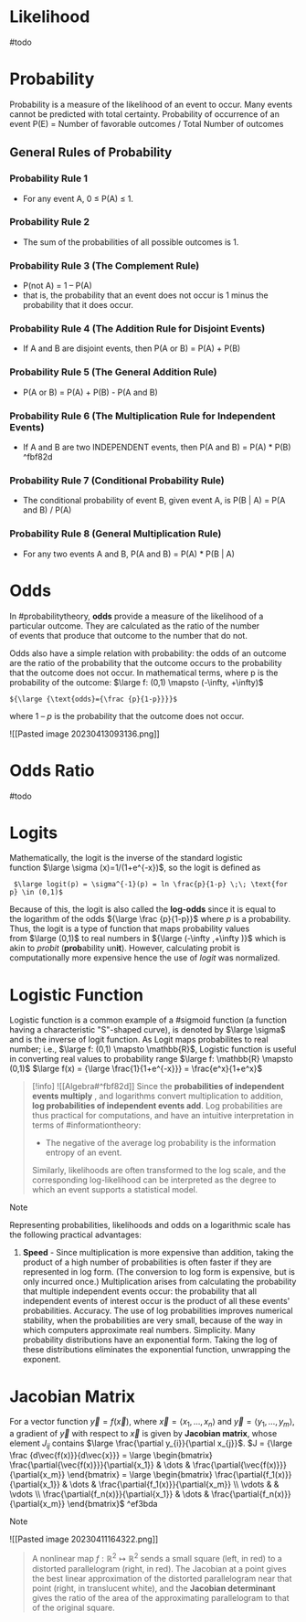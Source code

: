 # Likelihood
#todo

# Probability
Probability is a measure of the likelihood of an event to occur. Many events cannot be predicted with total certainty.
	Probability of occurrence of an event P(E) = Number of favorable outcomes / Total Number of outcomes

## General Rules of Probability
### Probability Rule 1
-   For any event A, 0 ≤ P(A) ≤ 1.

### Probability Rule 2
-  The sum of the probabilities of all possible outcomes is 1.

### Probability Rule 3 (The Complement Rule)
-  P(not A) = 1 – P(A)
-  that is, the probability that an event does not occur is 1 minus the probability that it does occur.

### Probability Rule 4 (The Addition Rule for Disjoint Events)
- If A and B are disjoint events, then P(A or B) = P(A) + P(B)

### Probability Rule 5 (The General Addition Rule)
-  P(A or B) = P(A) + P(B) - P(A and B)

### Probability Rule 6 (The Multiplication Rule for Independent Events)
- If A and B are two INDEPENDENT events, then P(A and B) = P(A) * P(B) ^fbf82d

### Probability Rule 7 (Conditional Probability Rule)
- The conditional probability of event B, given event A, is P(B | A) = P(A and B) / P(A)

### Probability Rule 8 (General Multiplication Rule)
- For any two events A and B, P(A and B) = P(A) * P(B | A)

# Odds
In #probabilitytheory, **odds** provide a measure of the likelihood of a particular outcome. They are calculated as the ratio of the number of events that produce that outcome to the number that do not. 

Odds also have a simple relation with probability: the odds of an outcome are the ratio of the probability that the outcome occurs to the probability that the outcome does not occur. In mathematical terms, where p is the probability of the outcome: $\large f: (0,1) \mapsto (-\infty, +\infty)$ 

	${\large {\text{odds}={\frac {p}{1-p}}}}$ 

where 1 – _p_ is the probability that the outcome does not occur.


![[Pasted image 20230413093136.png]]

# Odds Ratio
#todo

# Logits
Mathematically, the logit is the inverse of the standard logistic function $\large \sigma (x)=1/(1+e^{-x})$, so the logit is defined as

	 $\large logit(p) = \sigma^{-1}(p) = ln \frac{p}{1-p} \;\; \text{for p} \in (0,1)$

Because of this, the logit is also called the **log-odds** since it is equal to the logarithm of the odds ${\large \frac  {p}{1-p}}$ where *p* is a probability. Thus, the logit is a type of function that maps probability values from $\large (0,1)$ to real numbers in ${\large (-\infty ,+\infty )}$ which is akin to *probit* (**prob**ability un**it**). However, calculating probit is computationally more expensive hence the use of *logit* was normalized.

# Logistic Function
Logistic function is a common example of a #sigmoid function (a function having a characteristic "S"-shaped curve), is denoted by $\large \sigma$ and is the inverse of logit function.
As Logit maps probabilites to real number; i.e., $\large f: (0,1) \mapsto \mathbb{R}$, Logistic function is useful in converting real values to probability range  $\large f: \mathbb{R} \mapsto (0,1)$ 
	$\large f(x) = {\large \frac{1}{1+e^{-x}}} = \frac{e^x}{1+e^x}$

> [!info] 
> ![[Algebra#^fbf82d]]
> Since the **probabilities of independent events multiply**  , and logarithms convert multiplication to addition, **log probabilities of independent events add**. 
> Log probabilities are thus practical for computations, and have an intuitive interpretation in terms of #informationtheory: 
> - The negative of the average log probability is the information entropy of an event. 
> 
> Similarly, likelihoods are often transformed to the log scale, and the corresponding log-likelihood can be interpreted as the degree to which an event supports a statistical model. 

> [!note] 
> Representing probabilities, likelihoods and odds on a logarithmic scale has the following practical advantages:
> 1. **Speed** - Since multiplication is more expensive than addition, taking the product of a high number of probabilities is often faster if they are represented in log form. (The conversion to log form is expensive, but is only incurred once.) Multiplication arises from calculating the probability that multiple independent events occur: the probability that all independent events of interest occur is the product of all these events' probabilities.
Accuracy. The use of log probabilities improves numerical stability, when the probabilities are very small, because of the way in which computers approximate real numbers.
Simplicity. Many probability distributions have an exponential form. Taking the log of these distributions eliminates the exponential function, unwrapping the exponent. 
> 
# Jacobian Matrix
For a vector function $\vec{y}=f(\vec{x})$, where
$\vec{x}=\langle x_1,\dots,x_n\rangle$ and
$\vec{y}=\langle y_1,\dots,y_m\rangle$, a gradient of $\vec{y}$ with respect to $\vec{x}$ is given by **Jacobian matrix**, whose element $J_{ij}$ contains $\large \frac{\partial y_{i}}{\partial x_{j}}$.
	$J = {\large \frac {d\vec{f(x)}}{d\vec{x}}} = \large \begin{bmatrix} \frac{\partial{\vec{f(x)}}}{\partial{x_1}} & \dots & \frac{\partial{\vec{f(x)}}}{\partial{x_m}} \end{bmatrix} = \large \begin{bmatrix} \frac{\partial{f_1(x)}}{\partial{x_1}} & \dots & \frac{\partial{f_1(x)}}{\partial{x_m}} \\ \vdots &  & \vdots \\ \frac{\partial{f_n(x)}}{\partial{x_1}} & \dots & \frac{\partial{f_n(x)}}{\partial{x_m}} \end{bmatrix}$  ^ef3bda

> [!note]
![[Pasted image 20230411164322.png]]
> A nonlinear map $f: \mathbb{R}^2 \mapsto \mathbb{R}^2$ sends a small square (left, in red) to a distorted parallelogram (right, in red). The Jacobian at a point gives the best linear approximation of the distorted parallelogram near that point (right, in translucent white), and the **Jacobian determinant** gives the ratio of the area of the approximating parallelogram to that of the original square. 
